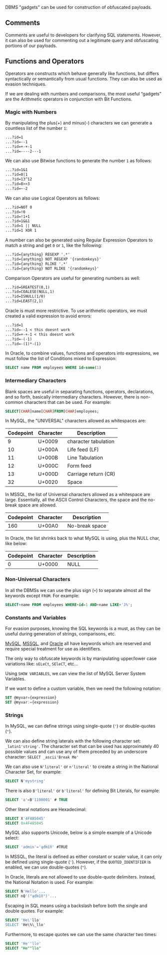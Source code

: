 DBMS "gadgets" can be used for construction of obfuscated payloads.
## Comments
Comments are useful to developers for clarifying SQL statements. However, it can also be used for commenting out a legitimate query and obfuscating portions of our payloads.
## Functions and Operators
Operators are constructs which behave generally like functions, but differs syntactically or semantically from usual functions. They can also be used as evasion techniques.

If we are dealing with numbers and comparisons, the most useful “gadgets” are the Arithmetic operators in conjunction with Bit Functions.
### Magic with Numbers
By manipulating the plus(+) and minus(-) characters we can generate a countless list of the number `1`:
```txt
...?id=1
...?id=--1
...?id=+-+-1
...?id=----2---1
```

We can also use Bitwise functions to generate the number `1` as follows:
```txt
...?id=1&1
...?id=0|1
...?id=13^12
...?id=8>>3
...?id=~-2
```

We can also use Logical Operators as follows:
```txt
...?id=NOT 0
...?id=!0
...?id=!1+1
...?id=1&&1
...?id=1 || NULL
...?id=1 XOR 1
```

A number can also be generated using Regular Expression Operators to match a string and get `0` or `1`, like the following:
```txt
...?id={anything} REGEXP '.*'
...?id={anything} NOT REGEXP '{randomkeys}'
...?id={anything} RLIKE '.*'
...?id={anything} NOT RLIKE '{randomkeys}'
```

Comparison Operators are useful for generating numbers as well:
```txt
...?id=GREATEST(0,1)
...?id=COALESE(NULL,1)
...?id=ISNULL(1/0)
...?id=LEAST(2,1)
```

Oracle is must more restrictive. To use arithmetic operators, we must created a valid expression to avoid errors:
```txt
...?id=1
...?id=--1 < this doesnt work
...?id=+-+-1 < this doesnt work
...?id=-(-1)
...?id=-(1)*-(1)
```

In Oracle, to combine values, functions and operators into expressions, we must follow the list of Conditions mixed to Expression:
```sql
SELECT name FROM employees WHERE id=some(1)
```
### Intermediary Characters
Blank spaces are useful in separating functions, operators, declarations, and so forth, basically intermediary characters. However, there is non-common characters that can be used. For example:
```sql
SELECT[CHAR]name[CHAR]FROM[CHAR]employees;
```

In MySQL, the "UNIVERSAL" characters allowed as whitespaces are:

| Codepoint | Character | Description          |
| --------- | --------- | -------------------- |
| 9         | U+0009    | character tabulation |
| 10        | U+000A    | Life feed (LF)       |
| 11        | U+000B    | Line Tabulation      |
| 12        | U+000C    | Form feed            |
| 13        | U+000D    | Carriage return (CR) |
| 32        | U+0020    | Space                |
In MSSQL, the list of Universal characters allowed as a whitespace are large. Essentially, all the ASCII Control Characters, the space and the no-break space are allowed.

| Codepoint | Character | Description    |
| --------- | --------- | -------------- |
| 160       | U+00A0    | No-break space |
In Oracle, the list shrinks back to what MySQL is using, plus the NULL char, like below:

| Codepoint | Character | Description |
| --------- | --------- | ----------- |
| 0         | U+0000    | NULL        |
### Non-Universal Characters
In all the DBMSs we can use the plus sign (`+`) to separate almost all the keywords except `FROM`. For example:
```sql
SELECT+name FROM employees WHERE+id=1 AND+name LIKE+'J%';
```
### Constants and Variables
For evasion purposes, knowing the SQL keywords is a must, as they can be useful during generation of strings, comparisons, etc.

[MySQL](https://dev.mysql.com/doc/refman/8.0/en/keywords.html), [MSSQL](https://learn.microsoft.com/en-us/sql/t-sql/language-elements/reserved-keywords-transact-sql?view=sql-server-ver16), and [Oracle](https://docs.oracle.com/cd/A97630_01/appdev.920/a42525/apb.htm) all have keywords which are reserved and require special treatment for use as identifiers.

The only way to obfuscate keywords is by manipulating upper/lower case variations like: `sELeCt`, `SEleCT`, etc...

Using `SHOW VARIABLES`, we can view the list of MySQL Server System Variables.

If we want to define a custom variable, then we need the
following notation:
```sql
SET @myvar={expression}
SET @myvar:={expression}
```
### Strings
In MySQL, we can define strings using single-quote (`'`) or double-quotes (`"`).

We can also define string laterals with the following character set: `_latin1'string'`. The character set that can be used has approximately 40 possible values and can use any of them preceded by an underscore character: `SELECT _ascii'Break Me'`

We can also use `N'literal'` or `n'literal'` to create a string in the National Character Set, for example:
```sql
SELECT N'mystring'
```

There is also `B'literal'` or `b'literal'` for defining Bit Literals, for example:
```sql
SELECT 'a'=B'1100001' # TRUE
```

Other literal notations are Hexadecimal:
```sql
SELECT X'4F485045'
SELECT 0x4F485045
```

MySQL also supports Unicode, below is a simple example of a Unicode select:
```sql
SELECT 'admin'='ąďṁĩň' #TRUE
```

In MSSQL, the literal is defined as either constant or scaler value, it can only be defined using single-quote (`'`). However, if the `QUOTED_IDENTIFIER` is enabled, we can use double-quotes (`"`).

In Oracle, literals are not allowed to use double-quote delimiters. Instead, the National Notation is used. For example:
```sql
SELECT N'Hello'...
SELECT nQ'("ąďṁĩň")'...
```

Escaping in SQL means using a backslash before both the single and double quotes. For example:
```sql
SELECT 'He\'llo'
SELECT 'He\%\_llo'
```
Furthermore, to escape quotes we can use the same character two times:
```sql
SELECT 'He''llo'
SELECT "He""llo"
```

